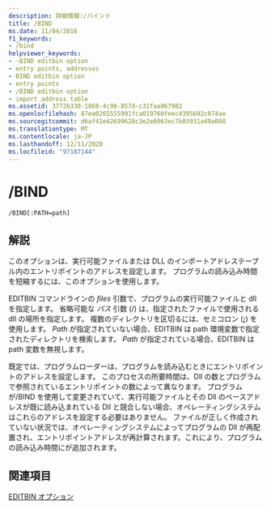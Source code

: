 ```yaml
---
description: 詳細情報:/バインド
title: /BIND
ms.date: 11/04/2016
f1_keywords:
- /bind
helpviewer_keywords:
- -BIND editbin option
- entry points, addresses
- BIND editbin option
- entry points
- /BIND editbin option
- import address table
ms.assetid: 3772b330-1868-4c90-857d-c31faa867982
ms.openlocfilehash: 87ea0265555991fca019760feec4395692c074ae
ms.sourcegitcommit: d6af41e42699628c3e2e6063ec7b03931a49a098
ms.translationtype: MT
ms.contentlocale: ja-JP
ms.lasthandoff: 12/11/2020
ms.locfileid: "97187144"
---
```

# <a name="bind"></a>/BIND

```
/BIND[:PATH=path]
```

## <a name="remarks"></a>解説

このオプションは、実行可能ファイルまたは DLL のインポートアドレステーブル内のエントリポイントのアドレスを設定します。 プログラムの読み込み時間を短縮するには、このオプションを使用します。

EDITBIN コマンドラインの *files* 引数で、プログラムの実行可能ファイルと dll を指定します。 省略可能な *パス* 引数 (/) は、指定されたファイルで使用される dll の場所を指定します。 複数のディレクトリを区切るには、セミコロン (**;**) を使用します。 *Path* が指定されていない場合、EDITBIN は path 環境変数で指定されたディレクトリを検索します。 *Path* が指定されている場合、EDITBIN は path 変数を無視します。

既定では、プログラムローダーは、プログラムを読み込むときにエントリポイントのアドレスを設定します。 このプロセスの所要時間は、Dll の数とプログラムで参照されているエントリポイントの数によって異なります。 プログラムが/BIND を使用して変更されていて、実行可能ファイルとその Dll のベースアドレスが既に読み込まれている Dll と競合しない場合、オペレーティングシステムはこれらのアドレスを設定する必要はありません。 ファイルが正しく作成されていない状況では、オペレーティングシステムによってプログラムの Dll が再配置され、エントリポイントアドレスが再計算されます。これにより、プログラムの読み込み時間にが追加されます。

## <a name="see-also"></a>関連項目

[EDITBIN オプション](editbin-options.md)
